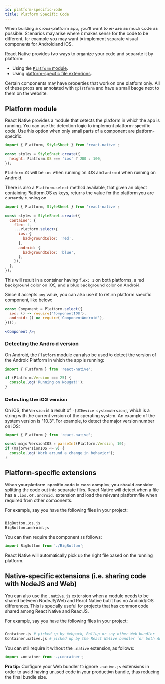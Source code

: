 ```yaml
---
id: platform-specific-code
title: Platform Specific Code
---
```


When building a cross-platform app, you'll want to re-use as much code as possible. Scenarios may arise where it makes sense for the code to be different, for example you may want to implement separate visual components for Android and iOS.

React Native provides two ways to organize your code and separate it by platform:

- Using the [`Platform` module](platform-specific-code.md#platform-module).
- Using [platform-specific file extensions](platform-specific-code.md#platform-specific-extensions).

Certain components may have properties that work on one platform only. All of these props are annotated with `@platform` and have a small badge next to them on the website.

## Platform module

React Native provides a module that detects the platform in which the app is running. You can use the detection logic to implement platform-specific code. Use this option when only small parts of a component are platform-specific.

```jsx
import { Platform, StyleSheet } from 'react-native';

const styles = StyleSheet.create({
  height: Platform.OS === 'ios' ? 200 : 100,
});
```

`Platform.OS` will be `ios` when running on iOS and `android` when running on Android.

There is also a `Platform.select` method available, that given an object containing Platform.OS as keys, returns the value for the platform you are currently running on.

```jsx
import { Platform, StyleSheet } from 'react-native';

const styles = StyleSheet.create({
  container: {
    flex: 1,
    ...Platform.select({
      ios: {
        backgroundColor: 'red',
      },
      android: {
        backgroundColor: 'blue',
      },
    }),
  },
});
```

This will result in a container having `flex: 1` on both platforms, a red background color on iOS, and a blue background color on Android.

Since it accepts `any` value, you can also use it to return platform specific component, like below:

```jsx
const Component = Platform.select({
  ios: () => require('ComponentIOS'),
  android: () => require('ComponentAndroid'),
})();

<Component />;
```

### Detecting the Android version

On Android, the `Platform` module can also be used to detect the version of the Android Platform in which the app is running:

```jsx
import { Platform } from 'react-native';

if (Platform.Version === 25) {
  console.log('Running on Nougat!');
}
```

### Detecting the iOS version

On iOS, the `Version` is a result of `-[UIDevice systemVersion]`, which is a string with the current version of the operating system. An example of the system version is "10.3". For example, to detect the major version number on iOS:

```jsx
import { Platform } from 'react-native';

const majorVersionIOS = parseInt(Platform.Version, 10);
if (majorVersionIOS <= 9) {
  console.log('Work around a change in behavior');
}
```

## Platform-specific extensions

When your platform-specific code is more complex, you should consider splitting the code out into separate files. React Native will detect when a file has a `.ios.` or `.android.` extension and load the relevant platform file when required from other components.

For example, say you have the following files in your project:

```sh

BigButton.ios.js
BigButton.android.js

```

You can then require the component as follows:

```jsx
import BigButton from './BigButton';
```

React Native will automatically pick up the right file based on the running platform.

## Native-specific extensions (i.e. sharing code with NodeJS and Web)

You can also use the `.native.js` extension when a module needs to be shared between NodeJS/Web and React Native but it has no Android/iOS differences. This is specially useful for projects that has common code shared among React Native and ReactJS.

For example, say you have the following files in your project:

```sh

Container.js # picked up by Webpack, Rollup or any other Web bundler
Container.native.js # picked up by the React Native bundler for both Android and iOS (Metro)

```

You can still require it without the `.native` extension, as follows:

```jsx
import Container from './Container';
```

**Pro tip:** Configure your Web bundler to ignore `.native.js` extensions in order to avoid having unused code in your production bundle, thus reducing the final bundle size.
